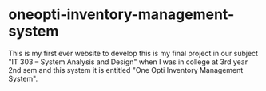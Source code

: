 # oneopti-inventory-management-system
This is my first ever website to develop this is my final project in our subject "IT 303 – System Analysis and Design" when I was in college at 3rd year 2nd sem and this system it is entitled "One Opti Inventory Management System".
